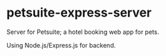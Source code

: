 # petsuite-express-server
Server for Petsuite; a hotel booking web app for pets.

Using Node.js/Express.js for backend.
